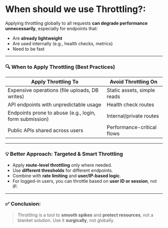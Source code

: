 # When should we use Throttling?:

Applying throttling globally to all requests **can degrade performance unnecessarily**, especially for endpoints that:

* Are **already lightweight**
* Are used internally (e.g., health checks, metrics)
* Need to be fast

---

### 🔍 When to Apply Throttling (Best Practices)

| Apply Throttling To                                     | Avoid Throttling On         |
| ------------------------------------------------------- | --------------------------- |
| Expensive operations (file uploads, DB writes)          | Static assets, simple reads |
| API endpoints with unpredictable usage                  | Health check routes         |
| Endpoints prone to abuse (e.g., login, form submission) | Internal/private routes     |
| Public APIs shared across users                         | Performance-critical flows  |

---

### 💡 Better Approach: **Targeted & Smart Throttling**

* Apply **route-level throttling** only where needed.
* Use **different thresholds** for different endpoints.
* Combine with **rate limiting** and **user/IP-based logic**.
* For logged-in users, you can throttle based on **user ID or session**, not IP.

---

### ✅ Conclusion:

> Throttling is a tool to **smooth spikes** and **protect resources**, not a blanket solution. Use it **surgically**, not globally.
